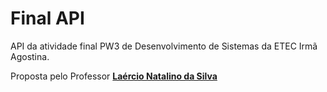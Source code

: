 # **Final API**
API da atividade final PW3 de Desenvolvimento de Sistemas da ETEC Irmã Agostina.

Proposta pelo Professor **[Laércio Natalino da Silva](https://github.com/lndsilva "Laércio's Github Page")**
